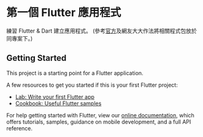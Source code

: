 第一個 Flutter 應用程式
=======


練習 Flutter & Dart 建立應用程式。
(參考[官方](https://github.com/flutter/flutter/tree/master/packages)及網友大大作法將相關程式包放於同專案下。)



## Getting Started

This project is a starting point for a Flutter application.

A few resources to get you started if this is your first Flutter project:

- [Lab: Write your first Flutter app](https://flutter.dev/docs/get-started/codelab)
- [Cookbook: Useful Flutter samples](https://flutter.dev/docs/cookbook)

For help getting started with Flutter, view our
[online documentation](https://flutter.dev/docs), which offers tutorials,
samples, guidance on mobile development, and a full API reference.

